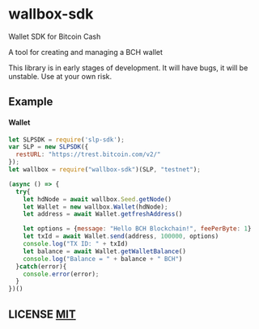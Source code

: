 # wallbox-sdk
Wallet SDK for Bitcoin Cash

A tool for creating and managing a BCH wallet

This library is in early stages of development. It will have bugs, it will be unstable. Use at your own risk.

## Example

#### Wallet
``` javascript
let SLPSDK = require('slp-sdk');
var SLP = new SLPSDK({
  restURL: "https://trest.bitcoin.com/v2/"
});
let wallbox = require("wallbox-sdk")(SLP, "testnet");

(async () => {
  try{
    let hdNode = await wallbox.Seed.getNode()
    let Wallet = new wallbox.Wallet(hdNode);
    let address = await Wallet.getfreshAddress()

    let options = {message: "Hello BCH Blockchain!", feePerByte: 1}
    let txId = await Wallet.send(address, 100000, options)
    console.log("TX ID: " + txId)
    let balance = await Wallet.getWalletBalance()
    console.log("Balance = " + balance + " BCH")
  }catch(error){
    console.error(error);
  }
})()
```

## LICENSE [MIT](LICENSE)


